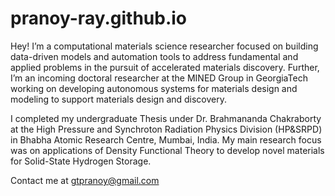# pranoy-ray.github.io

Hey! I’m a computational materials science researcher focused on building data-driven models and automation tools to address fundamental and applied problems in the pursuit of accelerated materials discovery. Further, I’m an incoming doctoral researcher at the MINED Group in GeorgiaTech working on developing autonomous systems for materials design and modeling to support materials design and discovery.

I completed my undergraduate Thesis under Dr. Brahmananda Chakraborty at the High Pressure and Synchroton Radiation Physics Division (HP&SRPD) in Bhabha Atomic Research Centre, Mumbai, India. My main research focus was on applications of Density Functional Theory to develop novel materials for Solid-State Hydrogen Storage.

Contact me at gtpranoy@gmail.com
